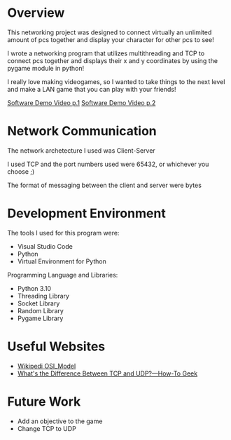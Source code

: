 # Overview

This networking project was designed to connect virtually an unlimited amount of pcs together and display your character for other pcs to see!

I wrote a networking program that utilizes multithreading and TCP to connect pcs together and displays their x and y coordinates by using the pygame module in python!

I really love making videogames, so I wanted to take things to the next level and make a LAN game that you can play with your friends!

[Software Demo Video p.1](https://youtu.be/9KYiTeqElH8)
[Software Demo Video p.2](https://youtu.be/ONj55KW9UTA)

# Network Communication

The network archetecture I used was Client-Server

I used TCP and the port numbers used were 65432, or whichever you choose ;)

The format of messaging between the client and server were bytes

# Development Environment

The tools I used for this program were:
- Visual Studio Code
- Python
- Virtual Environment for Python

Programming Language and Libraries:
- Python 3.10
- Threading Library
- Socket Library
- Random Library
- Pygame Library

# Useful Websites

* [Wikipedi OSI_Model](https://en.wikipedia.org/wiki/OSI_model)
* [What's the Difference Between TCP and UDP?—How-To Geek](https://www.howtogeek.com/190014/htg-explains-what-is-the-difference-between-tcp-and-udp/)

# Future Work

* Add an objective to the game
* Change TCP to UDP